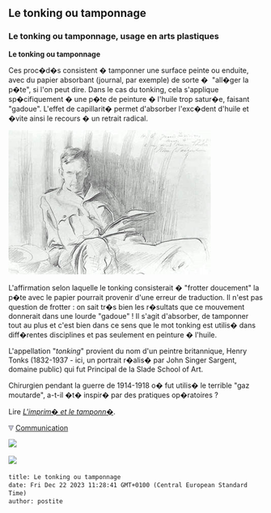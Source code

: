 ## Le tonking ou tamponnage
### Le tonking ou tamponnage, usage en arts plastiques
 **Le tonking ou tamponnage**  

Ces proc�d�s consistent � tamponner une surface peinte ou enduite, avec du papier absorbant (journal, par exemple) de sorte �  "all�ger la p�te", si l'on peut dire. Dans le cas du tonking, cela s'applique sp�cifiquement � une p�te de peinture � l'huile trop satur�e, faisant "gadoue". L'effet de capillarit� permet d'absorber l'exc�dent d'huile et �vite ainsi le recours � un retrait radical.

![](images/tonkssargentvw.jpg)

L'affirmation selon laquelle le tonking consisterait � "frotter doucement" la p�te avec le papier pourrait provenir d'une erreur de traduction. Il n'est pas question de frotter : on sait tr�s bien les r�sultats que ce mouvement donnerait dans une lourde "gadoue" ! Il s'agit d'absorber, de tamponner tout au plus et c'est bien dans ce sens que le mot tonking est utilis� dans diff�rentes disciplines et pas seulement en peinture � l'huile.

L'appellation "_tonking_" provient du nom d'un peintre britannique, Henry Tonks (1832-1937 - ici, un portrait r�alis� par John Singer Sargent, domaine public) qui fut Principal de la Slade School of Art.

Chirurgien pendant la guerre de 1914-1918 o� fut utilis� le terrible "gaz moutarde", a-t-il �t� inspir� par des pratiques op�ratoires ?

Lire _[L'imprim� et le tamponn�](imprime.html)_. 



![](images/flechebas.gif) [Communication](http://www.artrealite.com/annonceurs.htm) 

[![](https://cbonvin.fr/sites/regie.artrealite.com/visuels/campagne1.png)](index-2.html#20131014)

![](https://cbonvin.fr/sites/regie.artrealite.com/visuels/campagne2.png)
```
title: Le tonking ou tamponnage
date: Fri Dec 22 2023 11:28:41 GMT+0100 (Central European Standard Time)
author: postite
```
